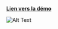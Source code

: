 **[Lien vers la démo](https://pierrelabs.github.io/ajaxSparql-databnf/ "Link to live demo")**

![Alt Text](/img/doc.gif)